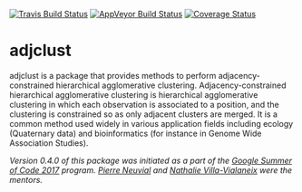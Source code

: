 [![Travis Build Status](https://travis-ci.org/pneuvial/adjclust.svg?branch=develop)](https://travis-ci.org/pneuvial/adjclust)
[![AppVeyor Build Status](https://ci.appveyor.com/api/projects/status/github/pneuvial/adjclust?branch=develop&svg=true)](https://ci.appveyor.com/project/pneuvial/adjclust)
[![Coverage Status](https://img.shields.io/codecov/c/github/pneuvial/adjclust/develop.svg)](https://codecov.io/github/pneuvial/adjclust?branch=develop)

# adjclust

adjclust is a package that provides methods to perform adjacency-constrained hierarchical agglomerative clustering. Adjacency-constrained hierarchical agglomerative clustering is hierarchical agglomerative clustering in which each observation is associated to a position, and the clustering is constrained so as only adjacent clusters are merged. It is a common method used widely in various application fields including ecology (Quaternary data) and bioinformatics (for instance in Genome Wide Association Studies).

<em> Version 0.4.0 of this package was initiated as a part of the [Google Summer of Code 2017](https://github.com/rstats-gsoc/gsoc2017/wiki/Constrained-Hierarchical-Agglomerative-Clustering) program. [Pierre Neuvial](https://www.math.univ-toulouse.fr/~pneuvial/) and [Nathalie Villa-Vialaneix](http://www.nathalievilla.org/) were the mentors.</em><br> 
